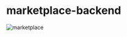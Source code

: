 # marketplace-backend

![marketplace](https://user-images.githubusercontent.com/30006875/200818539-28d3da55-87a7-4a16-bfa2-1d297d28ab8e.png)
